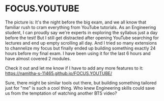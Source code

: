 # FOCUS.YOUTUBE

The picture is: It's the night before the big exam, and we all know that familiar rush to cram everything from YouTube tutorials. As an Engineering student, I can proudly say we're experts in exploring the syllabus just a day before the test! But I still get distracted after opening YouTube searching for lectures and end up empty scrolling all day. And I tried so many extensions to channelize my focus but finally ended up building something exactly 24 hours before my final exam. I have been using it for the last 6 hours and have almost covered 2 modules.

Check it out and let me know if I have to add any more features to it: https://namitha-s-11465.github.io/FOCUS.YOUTUBE/

Sure, there might be similar tools out there, but building something tailored just for "me" is such a cool thing. Who knew Engineering skills could save us from the temptation of watching another BTS video?
